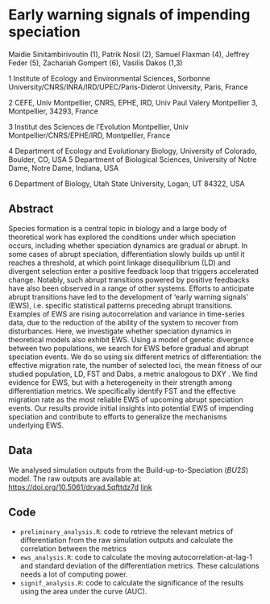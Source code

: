 # Early warning signals of impending speciation

Maidie Sinitambirivoutin (1), Patrik Nosil (2), Samuel Flaxman (4), Jeffrey Feder (5), Zachariah Gompert (6), Vasilis Dakos (1,3)


1 Institute of Ecology and Environmental Sciences, Sorbonne University/CNRS/INRA/IRD/UPEC/Paris-Diderot University, Paris, France 

2 CEFE, Univ Montpellier, CNRS, EPHE, IRD, Univ Paul Valery Montpellier 3, Montpellier, 34293, France 

3 Institut des Sciences de l’Evolution Montpellier, Univ Montpellier/CNRS/EPHE/IRD, Montpellier, France 

4 Department of Ecology and Evolutionary Biology, University of Colorado, Boulder, CO, USA 5 Department of Biological Sciences, University of Notre Dame, Notre Dame, Indiana, USA

6 Department of Biology, Utah State University, Logan, UT 84322, USA 


## Abstract

Species formation is a central topic in biology and a large body of theoretical work has explored the conditions under which speciation occurs, including whether speciation dynamics are gradual or abrupt. In some cases of abrupt speciation, differentiation slowly builds up until it reaches a threshold, at which point linkage disequilibrium (LD) and divergent selection enter a positive feedback loop that triggers accelerated change. Notably, such abrupt transitions powered by positive feedbacks have also been observed in a range of other systems. Efforts to anticipate abrupt transitions have led to the development of ‘early warning signals’ (EWS), i.e. specific statistical patterns preceding abrupt transitions. Examples of EWS are rising autocorrelation and variance in time-series data, due to the reduction of the ability of the system to recover from disturbances. Here, we investigate whether speciation dynamics in theoretical models also exhibit EWS. Using a model of genetic divergence between two populations, we search for EWS before gradual and abrupt speciation events. We do so using six different metrics of differentiation: the effective migration rate, the number of selected loci, the mean fitness of our studied population, LD, FST and Dabs, a metric analogous to DXY . We find evidence for EWS, but with a heterogeneity in their strength among differentiation metrics. We specifically identify FST and the effective migration rate as the most reliable EWS of upcoming abrupt speciation events. Our results provide initial insights into potential EWS of impending speciation and contribute to efforts to generalize the mechanisms underlying EWS.

## Data

We analysed simulation outputs from the Build-up-to-Speciation ($BU2S$) model. The raw outputs are available at: <https://doi.org/10.5061/dryad.5qfttdz7d> [link](https://doi.org/10.5061/dryad.5qfttdz7d)

## Code

* `preliminary_analysis.R`: code to retrieve the relevant metrics of differentiation from the raw simulation outputs and calculate the correlation between the metrics
* `ews_analysis.R`: code to calculate the moving autocorrelation-at-lag-1 and standard deviation of the differentiation metrics. These calculations needs a lot of computing power.
* `signif_analysis.R`: code to calculate the significance of the results using the area under the curve (AUC).

